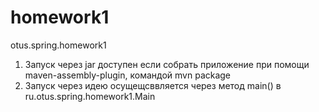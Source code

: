 # homework1
otus.spring.homework1


1) Запуск через jar доступен если собрать приложение при помощи maven-assembly-plugin, командой mvn package
2) Запуск через идею осущещсввляется через метод main() в ru.otus.spring.homework1.Main
